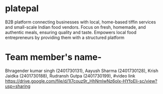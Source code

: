 # platepal
B2B platform connecting businesses with local, home-based
tiffin services and small-scale Indian food vendors.
Focus on fresh, homemade, and authentic meals, ensuring
quality and taste.
Empowers local food entrepreneurs by providing them with a
structured platform
# Team member's name-
Bhragender kumar singh (2401730131),
Aayush Sharma (2401730128),
Krish Jaidka (2401730188),
Rudransh Gutpa (2401730199),
#video link
https://drive.google.com/file/d/1I7couz9r_HhNmlwNz6oIx-HYfoEli-sc/view?usp=sharing





